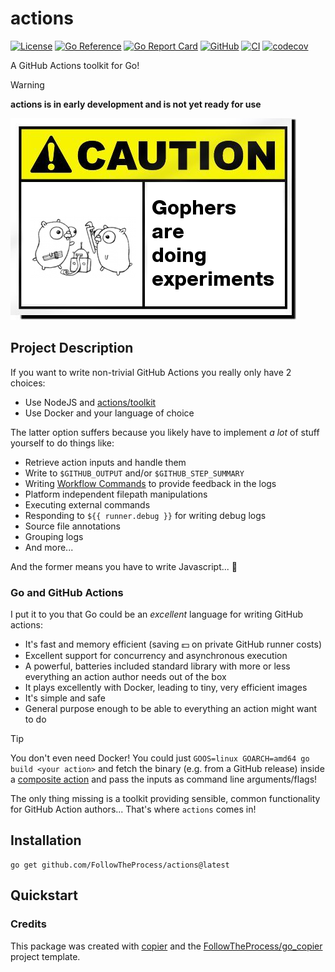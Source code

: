 # actions

[![License](https://img.shields.io/github/license/FollowTheProcess/actions)](https://github.com/FollowTheProcess/actions)
[![Go Reference](https://pkg.go.dev/badge/github.com/FollowTheProcess/actions.svg)](https://pkg.go.dev/github.com/FollowTheProcess/actions)
[![Go Report Card](https://goreportcard.com/badge/github.com/FollowTheProcess/actions)](https://goreportcard.com/report/github.com/FollowTheProcess/actions)
[![GitHub](https://img.shields.io/github/v/release/FollowTheProcess/actions?logo=github&sort=semver)](https://github.com/FollowTheProcess/actions)
[![CI](https://github.com/FollowTheProcess/actions/workflows/CI/badge.svg)](https://github.com/FollowTheProcess/actions/actions?query=workflow%3ACI)
[![codecov](https://codecov.io/gh/FollowTheProcess/actions/branch/main/graph/badge.svg)](https://codecov.io/gh/FollowTheProcess/actions)

A GitHub Actions toolkit for Go!

> [!WARNING]
> **actions is in early development and is not yet ready for use**

![caution](./img/caution.png)

## Project Description

If you want to write non-trivial GitHub Actions you really only have 2 choices:

- Use NodeJS and [actions/toolkit]
- Use Docker and your language of choice

The latter option suffers because you likely have to implement *a lot* of stuff yourself to do things like:

- Retrieve action inputs and handle them
- Write to `$GITHUB_OUTPUT` and/or `$GITHUB_STEP_SUMMARY`
- Writing [Workflow Commands] to provide feedback in the logs
- Platform independent filepath manipulations
- Executing external commands
- Responding to `${{ runner.debug }}` for writing debug logs
- Source file annotations
- Grouping logs
- And more...

And the former means you have to write Javascript... 👀

### Go and GitHub Actions

I put it to you that Go could be an *excellent* language for writing GitHub actions:

- It's fast and memory efficient (saving 💵 on private GitHub runner costs)
- Excellent support for concurrency and asynchronous execution
- A powerful, batteries included standard library with more or less everything an action author needs out of the box
- It plays excellently with Docker, leading to tiny, very efficient images
- It's simple and safe
- General purpose enough to be able to everything an action might want to do

> [!TIP]
> You don't even need Docker! You could just `GOOS=linux GOARCH=amd64 go build <your action>` and fetch the binary
> (e.g. from a GitHub release) inside a [composite action] and pass the inputs as command line arguments/flags!

The only thing missing is a toolkit providing sensible, common functionality for GitHub Action authors... That's where `actions` comes in!

## Installation

```shell
go get github.com/FollowTheProcess/actions@latest
```

## Quickstart

### Credits

This package was created with [copier] and the [FollowTheProcess/go_copier] project template.

[copier]: https://copier.readthedocs.io/en/stable/
[FollowTheProcess/go_copier]: https://github.com/FollowTheProcess/go_copier
[actions/toolkit]: https://github.com/actions/toolkit
[Workflow Commands]: https://docs.github.com/en/actions/writing-workflows/choosing-what-your-workflow-does/workflow-commands-for-github-actions
[composite action]: https://docs.github.com/en/actions/sharing-automations/creating-actions/creating-a-composite-action
